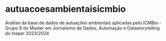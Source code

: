 # autuacoesambientaisicmbio
Análise da base de dados de autuações ambientais aplicadas pelo ICMBio - Grupo 6 do Master em Jornalismo de Dados, Automação e Datastorytelling do Insper 2023/2024
